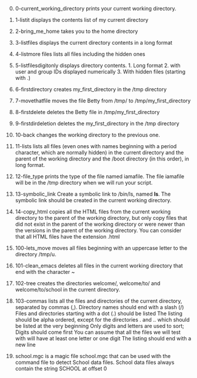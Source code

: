 0. 0-current_working_directory prints your current working directory.

1. 1-listit displays the contents list of my current directory

2. 2-bring_me_home takes you to the home directory

3. 3-listfiles displays the current directory contents in a long format

4. 4-listmore files lists all files including the hidden ones

5. 5-listfilesdigitonly displays directory contents. 1. Long format 2. with user and group IDs displayed numerically 3. With hidden files (starting with .)

6. 6-firstdirectory creates my_first_directory in the /tmp directory

7. 7-movethatfile moves the file Betty from /tmp/ to /tmp/my_first_directory

8. 8-firstdelete deletes the Betty file in /tmp/my_first_directory

9. 9-firstdirdeletion deletes the my_first_directory in the /tmp directory

10. 10-back changes the working directory to the previous one.

11. 11-lists lists all files (even ones with names beginning with a period character, which are normally hidden) in the current directory and the parent of the working directory and the /boot directory (in this order), in long format.

12. 12-file_type prints the type of the file named iamafile. The file iamafile will be in the /tmp directory when we will run your script.

13. 13-symbolic_link Create a symbolic link to /bin/ls, named __ls__. The symbolic link should be created in the current working directory.

14. 14-copy_html copies all the HTML files from the current working directory to the parent of the working directory, but only copy files that did not exist in the parent of the working directory or were newer than the versions in the parent of the working directory. You can consider that all HTML files have the extension .html

15. 100-lets_move moves all files beginning with an uppercase letter to the directory /tmp/u.

16. 101-clean_emacs deletes all files in the current working directory that end with the character ~

17. 102-tree creates the directories welcome/, welcome/to/ and welcome/to/school in the current directory.

18. 103-commas  lists all the files and directories of the current directory, separated by commas (,). Directory names should end with a slash (/)
Files and directories starting with a dot (.) should be listed
The listing should be alpha ordered, except for the directories . and .. which should be listed at the very beginning
Only digits and letters are used to sort; Digits should come first
You can assume that all the files we will test with will have at least one letter or one digit
The listing should end with a new line

19. school.mgc is a magic file school.mgc that can be used with the command file to detect School data files. School data files always contain the string SCHOOL at offset 0